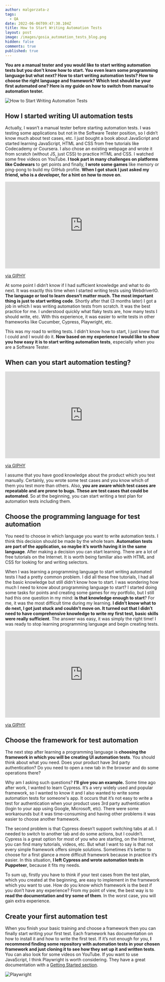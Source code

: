 ```yaml
---
author: malgorzata-z
tags:
  - QA
date: 2022-06-06T09:47:30.104Z
title: How to Start Writing Automation Tests
layout: post
image: /images/gosia_automation_tests_blog.png
hidden: false
comments: true
published: true
---
```

**You are a manual tester and you would like to start writing automation tests but you don’t know how to start. You even learn some programming language but what next? How to start writing automation tests? How to choose the right language and framework? Which test should be your first automated one? Here is my guide on how to switch from manual to automation tester.**

![How to Start Writing Automation Tests](/images/gosia_automation_tests_blog.png)

## How I started writing UI automation tests

Actually, I wasn’t a manual tester before starting automation tests. I was testing some applications but not in the Software Tester position, so I didn’t know much about test cases, etc. I just bought a book about JavaScript and started learning JavaScript, HTML and CSS from free tutorials like Codecademy or Coursera. I also chose an existing webpage and wrote it from scratch (without JS, just CSS) to practice HTML and CSS. I watched some free videos on YouTube. **I took part in many challenges on platforms like Codewars** to get points and finally, **I wrote some games** like memory or ping-pong to build my GitHub profile. **When I got stuck I just asked my friend, who is a developer, for a hint on how to move on**. 

<div style="width:100%;height:0;padding-bottom:56%;position:relative;"><iframe src="https://giphy.com/embed/gLiyt8QwcHA5ZvLwaF" width="100%" height="100%" style="position:absolute" frameBorder="0" class="giphy-embed" allowFullScreen></iframe></div><p><a href="https://giphy.com/gifs/roosterteeth-rooster-teeth-no-idea-funhaus-gLiyt8QwcHA5ZvLwaF">via GIPHY</a></p>

At some point I didn’t know if I had sufficient knowledge and what to do next. It was exactly this time when I started writing tests using WebdriverIO. **The language or tool to learn doesn’t matter much. The most important thing is just to start writing code**. Shortly after that (3 months later) I got a job in which I was writing automation tests from scratch. It was the best practice for me. I understood quickly what flaky tests are, how many tests I should write, etc. With this experience, it was easier to write tests in other frameworks like Cucumber, Cypress, Playwright, etc.

This was my road to writing tests. I didn’t know how to start, I just knew that I could and I would do it. **Now based on my experience I would like to show you how easy it is to start writing automation tests**, especially when you are a Software Tester. 

## When can you start automation testing?

<div style="width:100%;height:0;padding-bottom:56%;position:relative;"><iframe src="https://giphy.com/embed/3o7TKTDn976rzVgky4" width="100%" height="100%" style="position:absolute" frameBorder="0" class="giphy-embed" allowFullScreen></iframe></div><p><a href="https://giphy.com/gifs/colbertlateshow-stephen-colbert-3o7TKTDn976rzVgky4">via GIPHY</a></p>

I assume that you have good knowledge about the product which you test manually. Certainly, you wrote some test cases and you know which of them you test more than others. Also, **you are aware which test cases are repeatable and are prone to bugs. These are test cases that could be automated**. So at the beginning, you can start writing a test plan for automation tests including them.

## Choose the programming language for test automation

You need to choose in which language you want to write automation tests. I think this decision should be made by the whole team. **Automation tests are part of the application, so maybe it’s worth having it in the same language**. After making a decision you can start learning. There are a lot of free tutorials on the Internet. It is worth being familiar also with HTML and CSS for looking for and writing selectors. 

When I was learning a programming language to start writing automated tests I had a pretty common problem. I did all these free tutorials, I had all the basic knowledge but still didn’t know how to start. I was wondering how much I need to know about programming language to start? I started doing some tasks for points and creating some games for my portfolio, but I still had this one question in my mind: **is that knowledge enough to start**? For me, it was the most difficult time during my learning. **I didn’t know what to do next, I got just stuck and couldn’t move on. It turned out that I didn’t need to have comprehensive knowledge to write my first test, basic skills were really sufficient**. The answer was easy, it was simply the right time! I was ready to stop learning programming language and begin creating tests.

<div style="width:100%;height:0;padding-bottom:56%;position:relative;"><iframe src="https://giphy.com/embed/dUJxUPSkmZBqE" width="100%" height="100%" style="position:absolute" frameBorder="0" class="giphy-embed" allowFullScreen></iframe></div><p><a href="https://giphy.com/gifs/idea-epiphany-dUJxUPSkmZBqE">via GIPHY</a></p>

## Choose the framework for test automation

The next step after learning a programming language is **choosing the framework in which you will be creating UI automation tests**. You should think about what you need. Does your product have 3rd party authentication? Do you need to open a new tab in the browser and do some operations there? 

Why am I asking such questions? **I’ll give you an example.** Some time ago after work, I wanted to learn Cypress. It’s a very widely used and popular framework, so I wanted to know it and I also wanted to write some automation tests for someone's app. It occurs that it’s not easy to write a test for authentication when your product uses 3rd party authentication (login to your app using Google, Microsoft, etc). There were some workarounds but it was time-consuming and having other problems it was easier to choose another framework. 

The second problem is that Cypress doesn’t support switching tabs at all. I needed to switch to another tab and do some actions, but I couldn’t. Cypress is a great option for most of you who are starting, on the Internet, you can find many tutorials, videos, etc. But what I want to say is that not every simple framework offers simple solutions. Sometimes it’s better to choose for a first glance a more difficult framework because in practice it’s easier. In this situation, **I left Cypress and wrote automation tests in Puppeteer**, because it fits my needs. 

To sum up, firstly you have to think if your test cases from the test plan, which you created at the beginning, are easy to implement in the framework which you want to use. How do you know which framework is the best if you don’t have any experience? From my point of view, the best way is to **read the documentation and try some of them**. In the worst case, you will gain extra experience.

## Create your first automation test

When you finish your basic training and choose a framework then you can finally start writing your first test. Each framework has documentation on how to install it and how to write the first test. If it’s not enough for you, **I recommend finding some repository with automation tests in your chosen framework and just cloning it to see how they set up it and written tests**. You can also look for some videos on YouTube. If you want to use JavaScript, I think Playwright is worth considering. They have a great documentation with a [Getting Started section](https://playwright.dev/docs/intro).

![Playwright](/images/playwright.png)